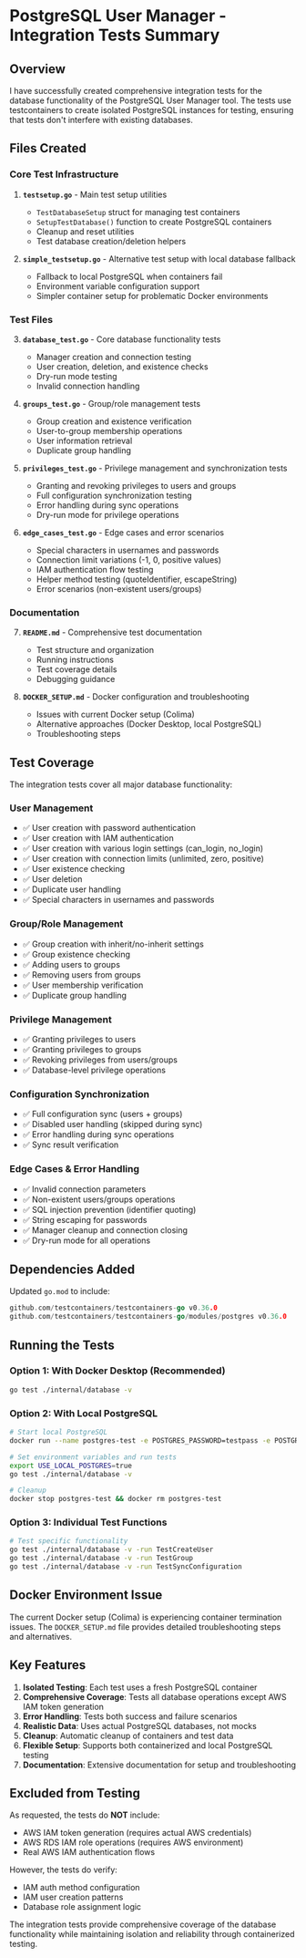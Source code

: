 # PostgreSQL User Manager - Integration Tests Summary

## Overview

I have successfully created comprehensive integration tests for the database functionality of the PostgreSQL User Manager tool. The tests use testcontainers to create isolated PostgreSQL instances for testing, ensuring that tests don't interfere with existing databases.

## Files Created

### Core Test Infrastructure

1. **`testsetup.go`** - Main test setup utilities
   - `TestDatabaseSetup` struct for managing test containers
   - `SetupTestDatabase()` function to create PostgreSQL containers
   - Cleanup and reset utilities
   - Test database creation/deletion helpers

2. **`simple_testsetup.go`** - Alternative test setup with local database fallback
   - Fallback to local PostgreSQL when containers fail
   - Environment variable configuration support
   - Simpler container setup for problematic Docker environments

### Test Files

3. **`database_test.go`** - Core database functionality tests
   - Manager creation and connection testing
   - User creation, deletion, and existence checks
   - Dry-run mode testing
   - Invalid connection handling

4. **`groups_test.go`** - Group/role management tests
   - Group creation and existence verification
   - User-to-group membership operations
   - User information retrieval
   - Duplicate group handling

5. **`privileges_test.go`** - Privilege management and synchronization tests
   - Granting and revoking privileges to users and groups
   - Full configuration synchronization testing
   - Error handling during sync operations
   - Dry-run mode for privilege operations

6. **`edge_cases_test.go`** - Edge cases and error scenarios
   - Special characters in usernames and passwords
   - Connection limit variations (-1, 0, positive values)
   - IAM authentication flow testing
   - Helper method testing (quoteIdentifier, escapeString)
   - Error scenarios (non-existent users/groups)

### Documentation

7. **`README.md`** - Comprehensive test documentation
   - Test structure and organization
   - Running instructions
   - Test coverage details
   - Debugging guidance

8. **`DOCKER_SETUP.md`** - Docker configuration and troubleshooting
   - Issues with current Docker setup (Colima)
   - Alternative approaches (Docker Desktop, local PostgreSQL)
   - Troubleshooting steps

## Test Coverage

The integration tests cover all major database functionality:

### User Management
- ✅ User creation with password authentication
- ✅ User creation with IAM authentication  
- ✅ User creation with various login settings (can_login, no_login)
- ✅ User creation with connection limits (unlimited, zero, positive)
- ✅ User existence checking
- ✅ User deletion
- ✅ Duplicate user handling
- ✅ Special characters in usernames and passwords

### Group/Role Management
- ✅ Group creation with inherit/no-inherit settings
- ✅ Group existence checking
- ✅ Adding users to groups
- ✅ Removing users from groups
- ✅ User membership verification
- ✅ Duplicate group handling

### Privilege Management
- ✅ Granting privileges to users
- ✅ Granting privileges to groups
- ✅ Revoking privileges from users/groups
- ✅ Database-level privilege operations

### Configuration Synchronization
- ✅ Full configuration sync (users + groups)
- ✅ Disabled user handling (skipped during sync)
- ✅ Error handling during sync operations
- ✅ Sync result verification

### Edge Cases & Error Handling
- ✅ Invalid connection parameters
- ✅ Non-existent users/groups operations
- ✅ SQL injection prevention (identifier quoting)
- ✅ String escaping for passwords
- ✅ Manager cleanup and connection closing
- ✅ Dry-run mode for all operations

## Dependencies Added

Updated `go.mod` to include:
```go
github.com/testcontainers/testcontainers-go v0.36.0
github.com/testcontainers/testcontainers-go/modules/postgres v0.36.0
```

## Running the Tests

### Option 1: With Docker Desktop (Recommended)
```bash
go test ./internal/database -v
```

### Option 2: With Local PostgreSQL
```bash
# Start local PostgreSQL
docker run --name postgres-test -e POSTGRES_PASSWORD=testpass -e POSTGRES_USER=testuser -e POSTGRES_DB=testdb -p 5432:5432 -d postgres:15-alpine

# Set environment variables and run tests
export USE_LOCAL_POSTGRES=true
go test ./internal/database -v

# Cleanup
docker stop postgres-test && docker rm postgres-test
```

### Option 3: Individual Test Functions
```bash
# Test specific functionality
go test ./internal/database -v -run TestCreateUser
go test ./internal/database -v -run TestGroup
go test ./internal/database -v -run TestSyncConfiguration
```

## Docker Environment Issue

The current Docker setup (Colima) is experiencing container termination issues. The `DOCKER_SETUP.md` file provides detailed troubleshooting steps and alternatives.

## Key Features

1. **Isolated Testing**: Each test uses a fresh PostgreSQL container
2. **Comprehensive Coverage**: Tests all database operations except AWS IAM token generation
3. **Error Handling**: Tests both success and failure scenarios
4. **Realistic Data**: Uses actual PostgreSQL databases, not mocks
5. **Cleanup**: Automatic cleanup of containers and test data
6. **Flexible Setup**: Supports both containerized and local PostgreSQL testing
7. **Documentation**: Extensive documentation for setup and troubleshooting

## Excluded from Testing

As requested, the tests do **NOT** include:
- AWS IAM token generation (requires actual AWS credentials)
- AWS RDS IAM role operations (requires AWS environment)
- Real AWS IAM authentication flows

However, the tests do verify:
- IAM auth method configuration
- IAM user creation patterns
- Database role assignment logic

The integration tests provide comprehensive coverage of the database functionality while maintaining isolation and reliability through containerized testing.

